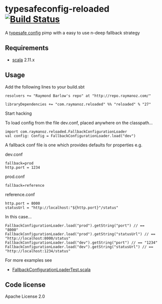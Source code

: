 typesafeconfig-reloaded [![Build Status](https://travis-ci.org/raymanoz/typesafeconfig-reloaded.svg?branch=master)](https://travis-ci.org/raymanoz/typesafeconfig-reloaded)
=======================

A [typesafe config](https://github.com/typesafehub/config) pimp with a easy to use n-deep fallback strategy

Requirements
------------
* [scala](http://www.scala-lang.org) 2.11.x

Usage
-----
Add the following lines to your build.sbt

    resolvers += "Raymond Barlow's repo" at "http://repo.raymanoz.com/"

    libraryDependencies += "com.raymanoz.reloaded" %% "reloaded" % "27"

Start hacking

To load config from the file dev.conf, placed anywhere on the classpath...

    import com.raymanoz.reloaded.FallbackConfigurationLoader
    val config: Config = FallbackConfigurationLoader.load("dev")

A fallback conf file is one which provides defaults for properties e.g.

dev.conf

    fallback=prod
    http.port = 1234

prod.conf

    fallback=reference

reference.conf

    http.port = 8000
    statusUrl = "http://localhost:"${http.port}"/status"

In this case...

    FallbackConfigurationLoader.load("prod").getString("port") // == "8000"
    FallbackConfigurationLoader.load("prod").getString("statusUrl") // == "http://localhost:8000/status"
    FallbackConfigurationLoader.load("dev").getString("port") // == "1234"
    FallbackConfigurationLoader.load("dev").getString("statusUrl") // == "http://localhost:1234/status"

For more examples see

* [FallbackConfigurationLoaderTest.scala](https://github.com/raymanoz/typesafeconfig-reloaded/blob/master/src/test/scala/com/raymanoz/reloaded/FallbackConfigurationLoaderTest.scala)

Code license
------------
Apache License 2.0